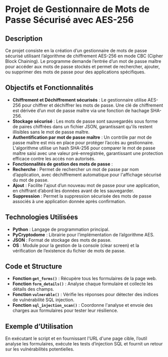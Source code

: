 # Projet de Gestionnaire de Mots de Passe Sécurisé avec AES-256


## Description
Ce projet consiste en la création d’un gestionnaire de mots de passe sécurisé utilisant l’algorithme de chiffrement AES-256 en mode CBC (Cipher Block Chaining). Le programme demande l’entrée d’un mot de passe maître pour accéder aux mots de passe stockés et permet de rechercher, ajouter, ou supprimer des mots de passe pour des applications spécifiques.

## Objectifs et Fonctionnalités

- **Chiffrement et Déchiffrement sécurisés** : Le gestionnaire utilise AES-256 pour chiffrer et déchiffrer les mots de passe. Une clé de chiffrement est dérivée d’un mot de passe maître via une fonction de hachage SHA-256.
- **Stockage sécurisé** : Les mots de passe sont sauvegardés sous forme de paires chiffrées dans un fichier JSON, garantissant qu'ils restent illisibles sans le mot de passe maître.
- **Authentification par mot de passe maître** : Un contrôle par mot de passe maître est mis en place pour protéger l’accès au gestionnaire. L'algorithme utilise un hash SHA-256 pour comparer le mot de passe maître saisi avec une valeur pré-enregistrée, garantissant une protection efficace contre les accès non autorisés.
- **Fonctionnalités de gestion des mots de passe** :
-   **Recherche** : Permet de rechercher un mot de passe par nom d’application, avec déchiffrement automatique pour l'affichage sécurisé du mot de passe.
-   **Ajout** : Facilite l'ajout d’un nouveau mot de passe pour une application, en chiffrant d’abord les données avant de les sauvegarder.
-   **Suppression** : Permet la suppression sécurisée des mots de passe associés à une application donnée après confirmation.

## Technologies Utilisées

- **Python** : Langage de programmation principal.
- **PyCryptodome** : Librairie pour l’implémentation de l’algorithme AES.
- **JSON** : Format de stockage des mots de passe.
- **OS** : Module pour la gestion de la console (clear screen) et la vérification de l’existence du fichier de mots de passe.

## Code et Structure

- **Fonction `get_forms()`** : Récupère tous les formulaires de la page web.
- **Fonction `form_details()`** : Analyse chaque formulaire et collecte les détails des champs.
- **Fonction `vulnerable()`** : Vérifie les réponses pour détecter des indices de vulnérabilité SQL injection.
- **Fonction `sql_injection_scan()`** : Coordonne l'analyse et envoie des charges aux formulaires pour tester leur résilience.

## Exemple d’Utilisation
En exécutant le script et en fournissant l'URL d'une page cible, l’outil analyse les formulaires, exécute les tests d’injection SQL et fournit un retour sur les vulnérabilités potentielles.
